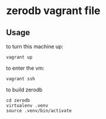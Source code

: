# zerodb vagrant file

## Usage

to turn this machine up:

    vagrant up

to enter the vm:

    vagrant ssh

to build zerodb

    cd zerodb
    virtualenv .venv
    source .venv/bin/activate
    
